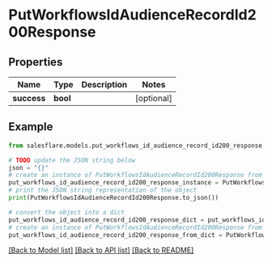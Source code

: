 # PutWorkflowsIdAudienceRecordId200Response


## Properties

Name | Type | Description | Notes
------------ | ------------- | ------------- | -------------
**success** | **bool** |  | [optional] 

## Example

```python
from salesflare.models.put_workflows_id_audience_record_id200_response import PutWorkflowsIdAudienceRecordId200Response

# TODO update the JSON string below
json = "{}"
# create an instance of PutWorkflowsIdAudienceRecordId200Response from a JSON string
put_workflows_id_audience_record_id200_response_instance = PutWorkflowsIdAudienceRecordId200Response.from_json(json)
# print the JSON string representation of the object
print(PutWorkflowsIdAudienceRecordId200Response.to_json())

# convert the object into a dict
put_workflows_id_audience_record_id200_response_dict = put_workflows_id_audience_record_id200_response_instance.to_dict()
# create an instance of PutWorkflowsIdAudienceRecordId200Response from a dict
put_workflows_id_audience_record_id200_response_from_dict = PutWorkflowsIdAudienceRecordId200Response.from_dict(put_workflows_id_audience_record_id200_response_dict)
```
[[Back to Model list]](../README.md#documentation-for-models) [[Back to API list]](../README.md#documentation-for-api-endpoints) [[Back to README]](../README.md)


